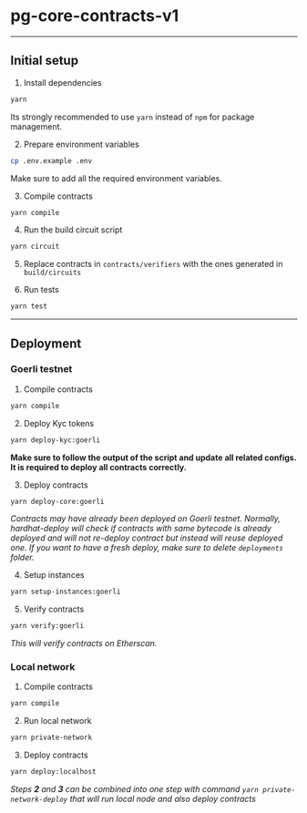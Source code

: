 # pg-core-contracts-v1

---

## Initial setup

1. Install dependencies

```bash
yarn
```
Its strongly recommended to use `yarn` instead of `npm` for package management.

2. Prepare environment variables

```bash
cp .env.example .env
```

Make sure to add all the required environment variables.

3. Compile contracts

```bash
yarn compile
```

4. Run the build circuit script

```bash
yarn circuit
```

5. Replace contracts in `contracts/verifiers` with the ones generated in `build/circuits`


6. Run tests

```bash
yarn test
```

---

## Deployment

### Goerli testnet

1. Compile contracts

```bash
yarn compile
```

2. Deploy Kyc tokens

```bash
yarn deploy-kyc:goerli
```

__Make sure to follow the output of the script and update all related configs. It is required to deploy all contracts correctly.__

3. Deploy contracts

```bash
yarn deploy-core:goerli
```

_Contracts may have already been deployed on Goerli testnet. Normally, hardhat-deploy will check if contracts with same bytecode is already deployed and will not re-deploy contract but instead will reuse deployed one. If you want to have a fresh deploy, make sure to delete `deployments` folder._

4. Setup instances

```bash
yarn setup-instances:goerli
```

5. Verify contracts

```bash
yarn verify:goerli
```

_This will verify contracts on Etherscan._

### Local network

1. Compile contracts

```bash
yarn compile
```

2. Run local network

```bash
yarn private-network
```

3. Deploy contracts

```bash
yarn deploy:localhost
```

_Steps **2** and **3** can be combined into one step with command `yarn private-network-deploy` that will run local node and also deploy contracts_

